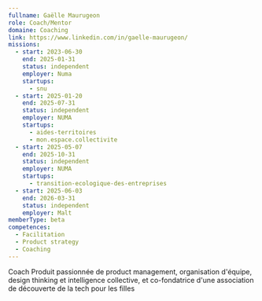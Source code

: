 ```yaml
---
fullname: Gaëlle Maurugeon
role: Coach/Mentor
domaine: Coaching
link: https://www.linkedin.com/in/gaelle-maurugeon/
missions:
  - start: 2023-06-30
    end: 2025-01-31
    status: independent
    employer: Numa
    startups:
      - snu
  - start: 2025-01-20
    end: 2025-07-31
    status: independent
    employer: NUMA
    startups:
      - aides-territoires
      - mon.espace.collectivite
  - start: 2025-05-07
    end: 2025-10-31
    status: independent
    employer: NUMA
    startups:
      - transition-ecologique-des-entreprises
  - start: 2025-06-03
    end: 2026-03-31
    status: independent
    employer: Malt
memberType: beta
competences:
  - Facilitation
  - Product strategy
  - Coaching
---
```

Coach Produit passionnée de product management, organisation d'équipe, design thinking et intelligence collective, et co-fondatrice d'une association de découverte de la tech pour les filles